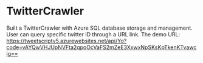 # TwitterCrawler
Built a TwitterCrawler with Azure SQL database storage and management. User can query specific twitter ID through a URL link.
The demo URL:
https://tweetscriptv5.azurewebsites.net/api/Yo?code=vAYQwVHJUpNVFta2qpoOcVaFS2mZeE3XxwxNpSKsKpTkenKTvawcig==
